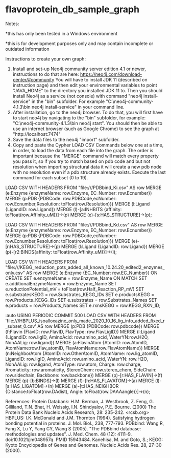 # flavoprotein_db_sample_graph

Notes: 

*this has only been tested in a Windows environment

*this is for development purposes only and may contain incomplete or outdated information

Instructions to create your own graph:

1. Install and set-up Neo4j community server edition 4.1 or newer, instructions to do that are here: https://neo4j.com/download-center/#community You will have to install JDK 11 (described on instruction page) and then edit your environmental variables to point "JAVA_HOME" to the directory you installed JDK 11 to. Then you should install Neo4j as a service (not console) with command "neo4j install-service" in the "bin" subfolder. For example  "C:\neo4j-community-4.1.3\bin neo4j install-service" in your command line. 
2. After installation, go to the neo4j browser. To do that, you will first have to start neo4j by navigating to the "bin" subfolder, for example: "C:\neo4j-community-4.1.3\bin neo4j start". You should then be able to use an internet browser (such as Google Chrome) to see the graph at "http://localhost:7474"
3. Save the data files to the neo4j "import" subfolder. 
4. Copy and paste the Cypher LOAD CSV Commands below one at a time, in order, to load the data from each file into the graph. The order is important because the "MERGE" command will match every property you pass it, so if you try to match based on pdb code and but not resolution when importing structural data it will create a new pdb node with no resolution even if a pdb structure already exists. Execute the last command for each subset (0 to 19).

LOAD CSV WITH HEADERS FROM "file:///PDBbind_Ki.csv" AS row
MERGE (e:Enzyme {enzymeName: row.Enzyme, EC_Number: row.Ecnumber})
MERGE (p:PDB {PDBCode: row.PDBCode,ecNumber: row.Ecnumber,Resolution: toFloat(row.Resolution)})
MERGE (l:Ligand {LigandID: row.Ligand})
MERGE (l)-[a:INHBITS {affinity: toFloat(row.Affinity_uM)}]->(p)
MERGE (e)-[s:HAS_STRUCTURE]->(p);

LOAD CSV WITH HEADERS FROM "file:///PDBbind_Kd.csv" AS row
MERGE (e:Enzyme {enzymeName: row.Enzyme, EC_Number: row.Ecnumber})
MERGE (p:PDB {PDBCode: row.PDBCode,ecNumber: row.Ecnumber,Resolution: toFloat(row.Resolution)})
MERGE (e)-[r:HAS_STRUCTURE]->(p)
MERGE (l:Ligand {LigandID: row.Ligand})
MERGE (p)-[r2:BINDS{affinity: toFloat(row.Affinity_uM)}]->(l);

LOAD CSV WITH HEADERS FROM "file:///KEGG_reduction_pots_added_all_known_10.24.20_edited2_enzymes_only.csv" AS row
MERGE (e:Enzyme {EC_Number: row.EC_Number})
ON CREATE SET e.enzymeName = row.Enzyme_Name
ON MATCH SET e.additionalEnzymeNames = row.Enzyme_Name
SET e.reductionPotential_mV = toFloat(row.Half_Reaction_RP_mV)
SET e.substratesKEGG = row.Substrates_KEGG_IDs
SET e.productsKEGG = row.Products_KEGG_IDs
SET e.substrates = row.Substrates_Names
SET e.products = row.Products_Names
SET e.rxnsKEGG = row.KEGG_RXN_ID;

:auto USING PERIODIC COMMIT 500
LOAD CSV WITH HEADERS FROM 'file:///HBPLUS_isoalloxazine_only_made_2020_10_16_lig_info_added_fixed_r_subset_0.csv' AS row
MERGE (p:PDB {PDBCode: row.pdbcode})
MERGE (f:Flavin {FlavID: row.FlavID, FlavType: row.FlavLigID})
MERGE (l:Ligand {LigandID: row.ligID, AminoAcid: row.amino_acid, WaterYN:row.H2O, NonAALig: row.ligand})
MERGE (a:FlavinAtom {AtomID: row.AtomID, AtomName:row.flav_atomID, FlavAtomName:row.FlavAtomName})
MERGE (n:NeighborAtom {AtomID: row.OtherAtomID, AtomName: row.lig_atomID, LigandID: row.ligID, AminoAcid: row.amino_acid, WaterYN: row.H2O, NonAALig: row.ligand, AtomType: row.atom, Charge: row.charge, Aromaticity: row.aromaticity, StereoChem: row.stereo_chem, SideChain: row.sidechain, Backbone: row.backbone})
MERGE (p)-[r:HAS_FLAVIN]->(f)
MERGE (p)-[b:BINDS]->(l)
MERGE (f)-[h:HAS_FLAVATOM]->(a)
MERGE (l)-[s:HAS_LIGATOM]->(n)
MERGE (a)-[t:HAS_NEIGHBOR {Distance:toFloat(row.DAdist), Angle: toFloat(row.DAAAangle)}]->(n);


References:
Protein Databank: H.M. Berman, J. Westbrook, Z. Feng, G. Gilliland, T.N. Bhat, H. Weissig, I.N. Shindyalov, P.E. Bourne. (2000) The Protein Data Bank Nucleic Acids Research, 28: 235-242. <rcsb.org>
HBPLUS: I.K. McDonald and J.M. Thornton (1994). Satisfying hydrogen bonding potential in proteins. J. Mol. Biol., 238, 777-793.
PDBbind: Wang R, Fang X, Lu Y, Yang CY, Wang S (2005). "The PDBbind database: methodologies and updates". J. Med. Chem. 48 (12): 4111–9. doi:10.1021/jm048957q. PMID 15943484. 
Kanehisa, M. and Goto, S.; KEGG: Kyoto Encyclopedia of Genes and Genomes. Nucleic Acids Res. 28, 27-30 (2000). 
